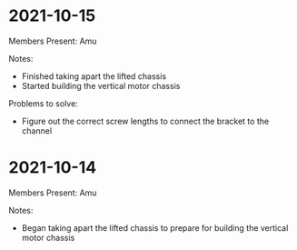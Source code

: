 # 2021-10-15

Members Present: Amu

Notes:

* Finished taking apart the lifted chassis
* Started building the vertical motor chassis

Problems to solve:

* Figure out the correct screw lengths to connect the bracket to the channel


# 2021-10-14

Members Present: Amu

Notes:

* Began taking apart the lifted chassis to prepare for building the vertical motor chassis